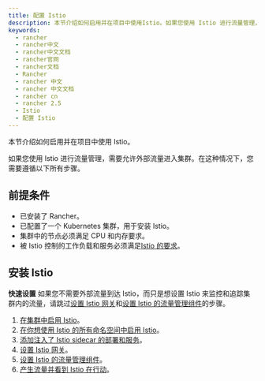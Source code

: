 ```yaml
---
title: 配置 Istio
description: 本节介绍如何启用并在项目中使用Istio。如果您使用 Istio 进行流量管理，需要允许外部流量进入集群。在这种情况下，您需要遵循以下所有步骤。
keywords:
  - rancher
  - rancher中文
  - rancher中文文档
  - rancher官网
  - rancher文档
  - Rancher
  - rancher 中文
  - rancher 中文文档
  - rancher cn
  - rancher 2.5
  - Istio
  - 配置 Istio
---
```


本节介绍如何启用并在项目中使用 Istio。

如果您使用 Istio 进行流量管理，需要允许外部流量进入集群。在这种情况下，您需要遵循以下所有步骤。

## 前提条件

- 已安装了 Rancher。
- 已配置了一个 Kubernetes 集群，用于安装 Istio。
- 集群中的节点必须满足 CPU 和内存要求。
- 被 Istio 控制的工作负载和服务必须满足[Istio 的要求](https://istio.io/docs/setup/additional-setup/requirements/)。

## 安装 Istio

**快速设置** 如果您不需要外部流量到达 Istio，而只是想设置 Istio 来监控和追踪集群内的流量，请跳过[设置 Istio 网关](/docs/rancher2.5/istio/2.5/setup/gateway/_index)和[设置 Istio 的流量管理组件](/docs/rancher2.5/istio/2.5/setup/set-up-traffic-management/_index)的步骤。

1. [在集群中启用 Istio](/docs/rancher2.5/istio/2.5/setup/enable-istio-in-cluster/_index)。
1. [在你想使用 Istio 的所有命名空间中启用 Istio](/docs/rancher2.5/istio/2.5/setup/enable-istio-in-namespace/_index)。
1. [添加注入了 Istio sidecar 的部署和服务](/docs/rancher2.5/istio/2.5/setup/deploy-workloads/_index)。
1. [设置 Istio 网关](/docs/rancher2.5/istio/2.5/setup/gateway/_index)。
1. [设置 Istio 的流量管理组件](/docs/rancher2.5/istio/2.5/setup/set-up-traffic-management/_index)。
1. [产生流量并看到 Istio 在行动](/docs/rancher2.5/istio/2.5/setup/view-traffic/_index)。
